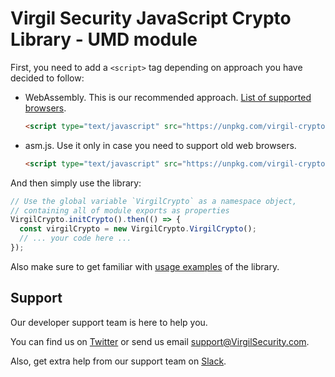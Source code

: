 # Virgil Security JavaScript Crypto Library - UMD module
First, you need to add a `<script>` tag depending on approach you have decided to follow:
- WebAssembly. This is our recommended approach. [List of supported browsers](https://caniuse.com/#feat=wasm).
  ```html
  <script type="text/javascript" src="https://unpkg.com/virgil-crypto/dist/browser.umd.js"></script>
  ```
- asm.js. Use it only in case you need to support old web browsers.
  ```html
  <script type="text/javascript" src="https://unpkg.com/virgil-crypto/dist/browser.asmjs.umd.js"></script>
  ```

And then simply use the library:
```js
// Use the global variable `VirgilCrypto` as a namespace object,
// containing all of module exports as properties
VirgilCrypto.initCrypto().then(() => {
  const virgilCrypto = new VirgilCrypto.VirgilCrypto();
  // ... your code here ...
});
```

Also make sure to get familiar with [usage examples](usage-examples.md) of the library.

## Support
Our developer support team is here to help you.

You can find us on [Twitter](https://twitter.com/VirgilSecurity) or send us email support@VirgilSecurity.com.

Also, get extra help from our support team on [Slack](https://virgilsecurity.com/join-community).
